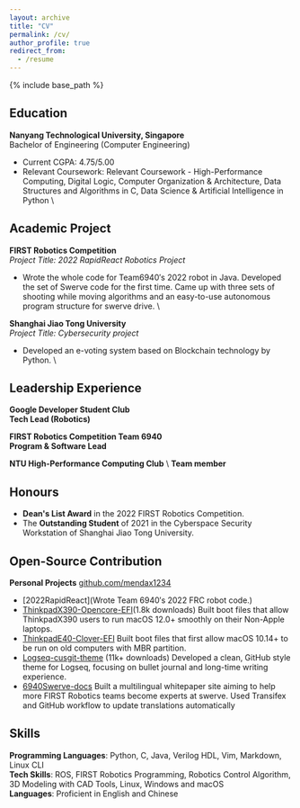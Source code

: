 ```yaml
---
layout: archive
title: "CV"
permalink: /cv/
author_profile: true
redirect_from:
  - /resume
---
```


{% include base_path %}

Education
------
**Nanyang Technological University, Singapore** \
Bachelor of Engineering (Computer Engineering) 
- Current CGPA: 4.75/5.00
- Relevant Coursework: Relevant Coursework - High-Performance Computing, Digital Logic, Computer Organization & Architecture, Data Structures and Algorithms in C, Data Science & Artificial Intelligence in Python \

Academic Project
------
**FIRST Robotics Competition** \
*Project Title: 2022 RapidReact Robotics Project* 
- Wrote the whole code for Team6940′s 2022 robot in Java. Developed the set of Swerve code for the first time. Came up with three sets of shooting while moving algorithms and an easy-to-use autonomous program structure for swerve drive. \

**Shanghai Jiao Tong University** \
*Project Title: Cybersecurity project* 
- Developed an e-voting system based on Blockchain technology by Python. \

Leadership Experience
------
**Google Developer Student Club** \
**Tech Lead (Robotics)**

**FIRST Robotics Competition Team 6940** \
**Program & Software Lead**

**NTU High-Performance Computing Club** \ 
**Team member**

Honours
------
- **Dean's List Award** in the 2022 FIRST Robotics Competition.
- The **Outstanding Student** of 2021 in the Cyberspace Security Workstation of Shanghai Jiao Tong University.

Open-Source Contribution
------
**Personal Projects** [github.com/mendax1234](https://github.com/mendax1234)
- [2022RapidReact](Wrote Team 6940′s 2022 FRC robot code.)
- [ThinkpadX390-Opencore-EFI](https://github.com/mendax1234/ThinkpadX390-Opencore-EFI)(1.8k downloads) Built boot files that allow ThinkpadX390 users to run macOS
12.0+ smoothly on their Non-Apple laptops.
- [ThinkpadE40-Clover-EFI](https://github.com/mendax1234/ThinkPadE40-Clover-EFI) Built boot files that first allow macOS 10.14+ to be run on old computers with MBR
partition.
- [Logseq-cusgit-theme](https://github.com/mendax1234/logseq-cusgit-theme) (11k+ downloads) Developed a clean, GitHub style theme for Logseq, focusing on bullet journal and long-time writing experience.
- [6940Swerve-docs](https://github.com/mendax1234/6940Swerve-docs) Built a multilingual whitepaper site aiming to help more FIRST Robotics teams become
experts at swerve. Used Transifex and GitHub workflow to update translations automatically

Skills
------
**Programming Languages**: Python, C, Java, Verilog HDL, Vim, Markdown, Linux CLI \
**Tech Skills**: ROS, FIRST Robotics Programming, Robotics Control Algorithm, 3D Modeling with CAD Tools, Linux, Windows and macOS \
**Languages**: Proficient in English and Chinese
